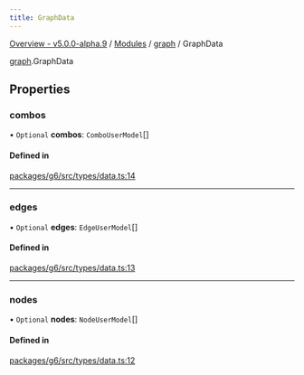 ```yaml
---
title: GraphData
---
```


[Overview - v5.0.0-alpha.9](../../README.en.md) / [Modules](../../modules.en.md) / [graph](../../modules/graph.en.md) / GraphData

[graph](../../modules/graph.en.md).GraphData

## Properties

### combos

• `Optional` **combos**: `ComboUserModel`[]

#### Defined in

[packages/g6/src/types/data.ts:14](https://github.com/antvis/G6/blob/60905f4c6c/packages/g6/src/types/data.ts#L14)

___

### edges

• `Optional` **edges**: `EdgeUserModel`[]

#### Defined in

[packages/g6/src/types/data.ts:13](https://github.com/antvis/G6/blob/60905f4c6c/packages/g6/src/types/data.ts#L13)

___

### nodes

• `Optional` **nodes**: `NodeUserModel`[]

#### Defined in

[packages/g6/src/types/data.ts:12](https://github.com/antvis/G6/blob/60905f4c6c/packages/g6/src/types/data.ts#L12)
